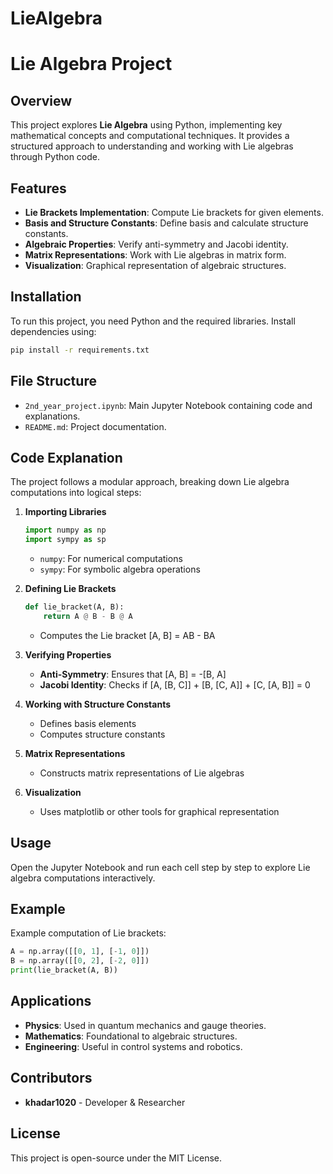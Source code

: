 # LieAlgebra
# Lie Algebra Project

## Overview
This project explores **Lie Algebra** using Python, implementing key mathematical concepts and computational techniques. It provides a structured approach to understanding and working with Lie algebras through Python code.

## Features
- **Lie Brackets Implementation**: Compute Lie brackets for given elements.
- **Basis and Structure Constants**: Define basis and calculate structure constants.
- **Algebraic Properties**: Verify anti-symmetry and Jacobi identity.
- **Matrix Representations**: Work with Lie algebras in matrix form.
- **Visualization**: Graphical representation of algebraic structures.

## Installation
To run this project, you need Python and the required libraries. Install dependencies using:
```bash
pip install -r requirements.txt
```

## File Structure
- `2nd_year_project.ipynb`: Main Jupyter Notebook containing code and explanations.
- `README.md`: Project documentation.

## Code Explanation
The project follows a modular approach, breaking down Lie algebra computations into logical steps:

1. **Importing Libraries**
   ```python
   import numpy as np
   import sympy as sp
   ```
   - `numpy`: For numerical computations
   - `sympy`: For symbolic algebra operations

2. **Defining Lie Brackets**
   ```python
   def lie_bracket(A, B):
       return A @ B - B @ A
   ```
   - Computes the Lie bracket [A, B] = AB - BA

3. **Verifying Properties**
   - **Anti-Symmetry**: Ensures that [A, B] = -[B, A]
   - **Jacobi Identity**: Checks if [A, [B, C]] + [B, [C, A]] + [C, [A, B]] = 0

4. **Working with Structure Constants**
   - Defines basis elements
   - Computes structure constants

5. **Matrix Representations**
   - Constructs matrix representations of Lie algebras

6. **Visualization**
   - Uses matplotlib or other tools for graphical representation

## Usage
Open the Jupyter Notebook and run each cell step by step to explore Lie algebra computations interactively.

## Example
Example computation of Lie brackets:
```python
A = np.array([[0, 1], [-1, 0]])
B = np.array([[0, 2], [-2, 0]])
print(lie_bracket(A, B))
```

## Applications
- **Physics**: Used in quantum mechanics and gauge theories.
- **Mathematics**: Foundational to algebraic structures.
- **Engineering**: Useful in control systems and robotics.

## Contributors
- **khadar1020** - Developer & Researcher

## License
This project is open-source under the MIT License.

